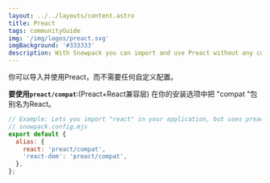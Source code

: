 ```yaml
---
layout: ../../layouts/content.astro
title: Preact
tags: communityGuide
img: '/img/logos/preact.svg'
imgBackground: '#333333'
description: With Snowpack you can import and use Preact without any custom configuration needed.
---
```


你可以导入并使用Preact，而不需要任何自定义配置。

**要使用`preact/compat`**:(Preact+React兼容层) 在你的安装选项中把 "compat "包别名为React。

```js
// Example: Lets you import "react" in your application, but uses preact internally
// snowpack.config.mjs
export default {
  alias: {
    react: 'preact/compat',
    'react-dom': 'preact/compat',
  },
};
```
